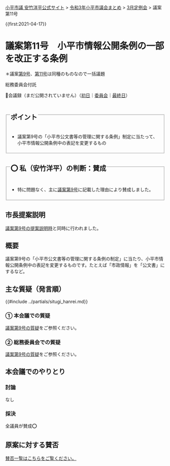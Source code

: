 <p class="breadcrumbs"><a href="https://yasutakeyohei.com/">小平市議 安竹洋平公式サイト</a> > <a href="../index.md">令和3年小平市議会まとめ</a> > <a href="./index.md">3月定例会</a> > 議案第11号</p>

{{first:2021-04-17}}

# 議案第11号　小平市情報公開条例の一部を改正する条例

＊議案[第9号](./gian-9.md)、[第11号](gian-11.md)は同種のものなので一括議題

<i class="fa fa-gavel" aria-hidden="true"></i> 総務委員会付託

<p class="read-kaigiroku">📄会議録（まだ公開されていません）（<a href="https://ssp.kaigiroku.net/tenant/kodaira/SpTop.html">初日</a>｜<a href="https://ssp.kaigiroku.net/tenant/kodaira/SpTop.html">委員会</a>｜<a href="https://ssp.kaigiroku.net/tenant/kodaira/SpTop.html">最終日</a>）</p>

<fieldset class="point">
  <legend>
    <h2> ポイント </h2>
  </legend>
  <ul>
    <li class="chk">議案第9号の「小平市公文書等の管理に関する条例」制定に当たって、小平市情報公開条例中の表記を変更するもの</li>
  </ul>
</fieldset>

<fieldset class="sanpi">
  <legend>
    <h2>⭕️ 私（安竹洋平）の判断：賛成 </h2>
  </legend>
  <ul>
    <li>特に問題なく、主に<a href="./gian-9.md">議案第9号</a>に記載した理由により賛成しました。</li>
  </ul>
</fieldset>

## 市長提案説明

[議案第9号の提案説明時](./gian-9.md#市長提案説明)と同時に行われました。

## 概要
議案第9号の「小平市公文書等の管理に関する条例の制定」に当たり、小平市情報公開条例中の表記を変更するものです。たとえば「市政情報」を「公文書」にするなど。

## 主な質疑（発言順）
{{#include ../partials/situgi_hanrei.md}}

### ① 本会議での質疑

[議案第9号の質疑](./gian-5#①-本会議での質疑)をご参照ください。

### ② 総務委員会での質疑

[議案第9号の質疑](./gian-5#②-総務委員会での質疑)をご参照ください。

## 本会議でのやりとり

### 討論

なし

### 採決

全議員が賛成⭕️


## 原案に対する賛否
[賛否一覧はこちらをご覧ください。](../kekka-ichiran.md#賛否)